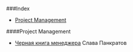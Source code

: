 ###Index
* [Project Management](#project-management)


####Project Management
* [Черная книга менеджера](http://www.stratoplan.ru/free/mbb/) Слава Панкратов
